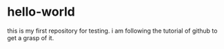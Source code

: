 # hello-world
this is my first repository for testing.
i am following the tutorial of github to get a grasp of it.
